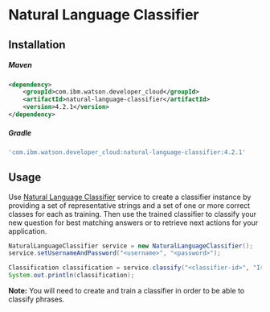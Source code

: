 # Natural Language Classifier

## Installation

##### Maven
```xml
<dependency>
	<groupId>com.ibm.watson.developer_cloud</groupId>
	<artifactId>natural-language-classifier</artifactId>
	<version>4.2.1</version>
</dependency>
```

##### Gradle
```gradle
'com.ibm.watson.developer_cloud:natural-language-classifier:4.2.1'
```

## Usage
Use [Natural Language Classifier](http://www.ibm.com/watson/developercloud/doc/natural-language-classifier/index.html) service to create a classifier instance by providing a set of representative strings and a set of one or more correct classes for each as training. Then use the trained classifier to classify your new question for best matching answers or to retrieve next actions for your application.

```java
NaturalLanguageClassifier service = new NaturalLanguageClassifier();
service.setUsernameAndPassword("<username>", "<password>");

Classification classification = service.classify("<classifier-id>", "Is it sunny?").execute();
System.out.println(classification);
```

**Note:** You will need to create and train a classifier in order to be able to classify phrases.
